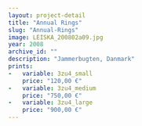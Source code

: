```yaml
---
layout: project-detail
title: "Annual Rings"
slug: "Annual-Rings"
image: LEISKA_200802a09.jpg
year: 2008
archive_id: ""
description: "Jammerbugten, Danmark"
prints:
-   variable: 3zu4_small
    price: "120,00 €"
-   variable: 3zu4_medium
    price: "750,00 €"
-   variable: 3zu4_large
    price: "900,00 €"
---
```

